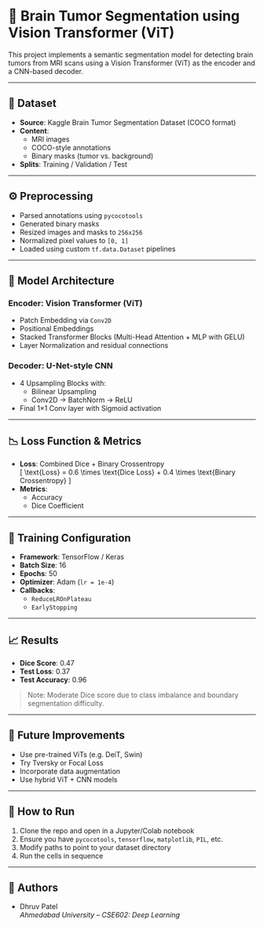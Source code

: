 # 🧠 Brain Tumor Segmentation using Vision Transformer (ViT)

This project implements a semantic segmentation model for detecting brain tumors from MRI scans using a Vision Transformer (ViT) as the encoder and a CNN-based decoder.

---

## 📂 Dataset

- **Source**: Kaggle Brain Tumor Segmentation Dataset (COCO format)
- **Content**:
  - MRI images
  - COCO-style annotations
  - Binary masks (tumor vs. background)
- **Splits**: Training / Validation / Test

---

## ⚙️ Preprocessing

- Parsed annotations using `pycocotools`
- Generated binary masks
- Resized images and masks to `256x256`
- Normalized pixel values to `[0, 1]`
- Loaded using custom `tf.data.Dataset` pipelines

---

## 🧠 Model Architecture

### Encoder: Vision Transformer (ViT)
- Patch Embedding via `Conv2D`
- Positional Embeddings
- Stacked Transformer Blocks (Multi-Head Attention + MLP with GELU)
- Layer Normalization and residual connections

### Decoder: U-Net-style CNN
- 4 Upsampling Blocks with:
  - Bilinear Upsampling
  - Conv2D → BatchNorm → ReLU
- Final 1×1 Conv layer with Sigmoid activation

---

## 📉 Loss Function & Metrics

- **Loss**: Combined Dice + Binary Crossentropy  
  \[
  \text{Loss} = 0.6 \times \text{Dice Loss} + 0.4 \times \text{Binary Crossentropy}
  \]
- **Metrics**:
  - Accuracy
  - Dice Coefficient

---

## 🚀 Training Configuration

- **Framework**: TensorFlow / Keras
- **Batch Size**: 16  
- **Epochs**: 50  
- **Optimizer**: Adam (`lr = 1e-4`)
- **Callbacks**:
  - `ReduceLROnPlateau`
  - `EarlyStopping`

---

## 📈 Results

- **Dice Score**: 0.47  
- **Test Loss**: 0.37  
- **Test Accuracy**: 0.96  

> Note: Moderate Dice score due to class imbalance and boundary segmentation difficulty.

---

## 🔮 Future Improvements

- Use pre-trained ViTs (e.g. DeiT, Swin)
- Try Tversky or Focal Loss
- Incorporate data augmentation
- Use hybrid ViT + CNN models

---

## 📌 How to Run

1. Clone the repo and open in a Jupyter/Colab notebook
2. Ensure you have `pycocotools`, `tensorflow`, `matplotlib`, `PIL`, etc.
3. Modify paths to point to your dataset directory
4. Run the cells in sequence

---

## 👥 Authors

- Dhruv Patel  
*Ahmedabad University – CSE602: Deep Learning*

